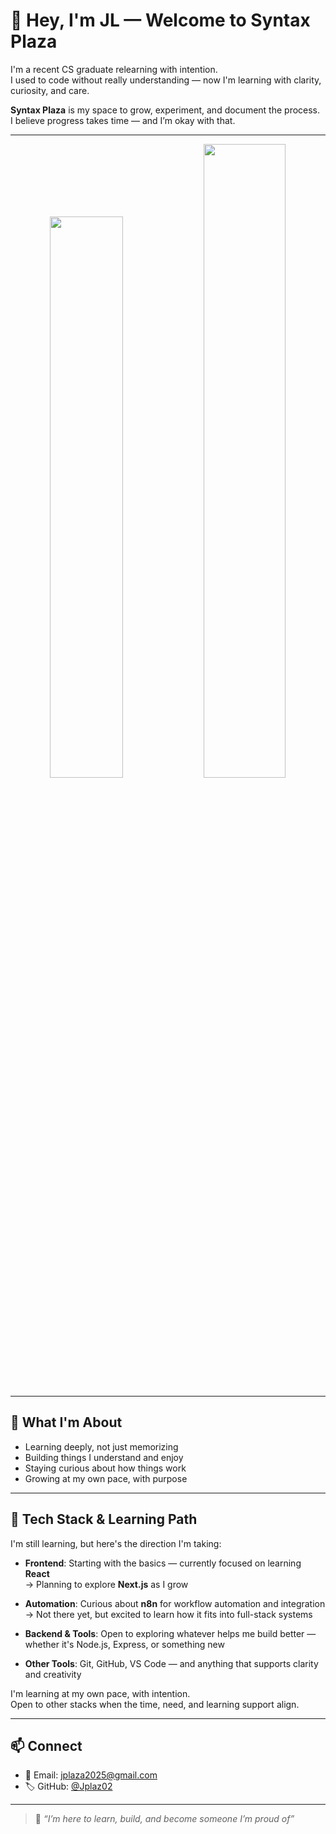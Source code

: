 # 👋 Hey, I'm JL — Welcome to Syntax Plaza

I'm a recent CS graduate relearning with intention.  
I used to code without really understanding — now I'm learning with clarity, curiosity, and care.

**Syntax Plaza** is my space to grow, experiment, and document the process.  
I believe progress takes time — and I’m okay with that.

---
<div align="center">
  <img width="48%" src="https://github-readme-stats.vercel.app/api?username=Jplaz02&theme=radical&show_icons=true&hide_border=false&count_private=true" />
  <img width="51%" src="https://streak-stats.demolab.com?user=Jplaz02&theme=radical&hide_border=true](https://github-readme-streak-stats.herokuapp.com/?user=Jplaz02&theme=radical&hide_border=false)" />
</div>

---

## 🌱 What I'm About

- Learning deeply, not just memorizing
- Building things I understand and enjoy
- Staying curious about how things work
- Growing at my own pace, with purpose

---

## 🧰 Tech Stack & Learning Path

I'm still learning, but here's the direction I'm taking:

- **Frontend**: Starting with the basics — currently focused on learning **React**  
  → Planning to explore **Next.js** as I grow

- **Automation**: Curious about **n8n** for workflow automation and integration  
  → Not there yet, but excited to learn how it fits into full-stack systems

- **Backend & Tools**: Open to exploring whatever helps me build better — whether it's Node.js, Express, or something new

- **Other Tools**: Git, GitHub, VS Code — and anything that supports clarity and creativity

I'm learning at my own pace, with intention.  
Open to other stacks when the time, need, and learning support align.

---

## 📫 Connect

- 📧 Email: jplaza2025@gmail.com  
- 🏷️ GitHub: [@Jplaz02](https://github.com/Jplaz02)

---

> 🌿 *“I’m here to learn, build, and become someone I’m proud of”*
